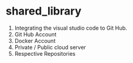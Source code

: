 # shared_library

1) Integrating the visual studio code to Git Hub.
2) Git Hub Account
3) Docker Account
4) Private / Public cloud server
5) Respective Repositories
